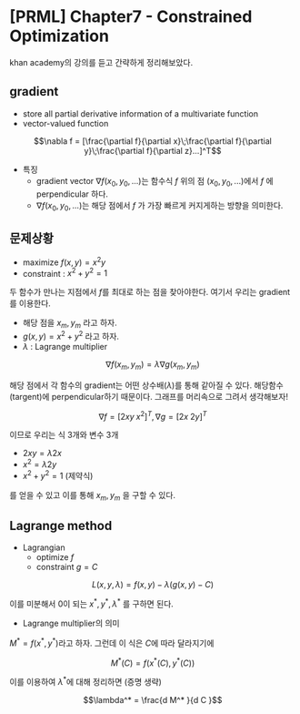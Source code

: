 # [PRML] Chapter7 - Constrained Optimization


khan academy의 강의를 듣고 간략하게 정리해보았다.

<!--more-->

## gradient
- store all partial derivative information of a multivariate function
- vector-valued function

$$\nabla f  = [\frac{\partial f}{\partial x}\;\frac{\partial f}{\partial y}\;\frac{\partial f}{\partial z}...]^T$$

- 특징
  - gradient vector $\nabla f (x_0, y_0,...)$는  함수식 $f$ 위의 점 $(x_0, y_0,...)$에서 $f$ 에 perpendicular 하다.
  - $\nabla f (x_0, y_0,...)$는 해당 점에서 $f$ 가 가장 빠르게 커지게하는 방향을 의미한다.

## 문제상황
- maximize $f(x,y) = x^2 y$
- constraint : $x^2 + y^2 = 1$

두 함수가 만나는 지점에서 $f$를 최대로 하는 점을 찾아야한다. 여기서 우리는 gradient를 이용한다.
- 해당 점을 $x_m, y_m$ 라고 하자.
- $g(x,y) = x^2 + y^2$ 라고 하자.
- $\lambda$ : Lagrange multiplier

$$\nabla f(x_m, y_m) = \lambda \nabla g(x_m, y_m)$$

해당 점에서 각 함수의 gradient는 어떤 상수배($\lambda$)를 통해 같아질 수 있다. 해당함수(targent)에 perpendicular하기 때문이다. 그래프를 머리속으로 그려서 생각해보자!

$$\nabla f = [2xy\; x^2]^T, \nabla g = [2x\;2y]^T$$

이므로 우리는 식 3개와 변수 3개
- $2xy = \lambda 2x$
- $x^2 = \lambda 2y$
- $x^2 + y^2 = 1$ (제약식)

를 얻을 수 있고 이를 통해 $x_m, y_m$ 을 구할 수 있다.

## Lagrange method

- Lagrangian
  - optimize $f$
  - constraint $g = C$

$$L(x,y,\lambda) = f(x,y) - \lambda (g(x,y) - C)$$

이를 미분해서 0이 되는 $x^* ,y^* ,\lambda^*$ 를 구하면 된다.

- Lagrange multiplier의 의미

$M^* = f(x^* , y^* )$라고 하자. 그런데 이 식은 $C$에 따라 달라지기에

$$M^* (C) = f(x^* (C) , y^* (C) )$$

이를 이용하여 $\lambda^*$에 대해 정리하면 (증명 생략)

$$\lambda^* = \frac{d M^* }{d C }$$

